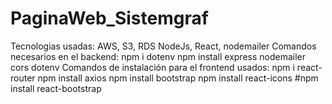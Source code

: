 # PaginaWeb_Sistemgraf
Tecnologias usadas:
    AWS,
    S3,
    RDS
    NodeJs,
    React,
    nodemailer
Comandos necesarios en el backend:
    npm i dotenv
    npm install express nodemailer cors dotenv
Comandos de instalación para el frontend usados:
    npm i react-router
    npm install axios
    npm install bootstrap
    npm install react-icons
    #npm install react-bootstrap
    

    
